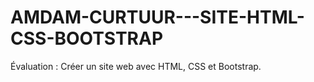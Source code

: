 # AMDAM-CURTUUR---SITE-HTML-CSS-BOOTSTRAP

Évaluation : Créer un site web avec HTML, CSS et Bootstrap.
